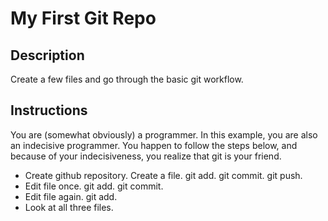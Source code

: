 # My First Git Repo

## Description

Create a few files and go through the basic git workflow.

## Instructions

You are (somewhat obviously) a programmer.  In this example, you are also an indecisive programmer.  You happen to follow the steps below, and because of your indecisiveness, you realize that git is your friend.

* Create github repository.  Create a file.  git add.  git commit.  git push.
* Edit file once.  git add.  git commit.
* Edit file again.  git add.
* Look at all three files.
